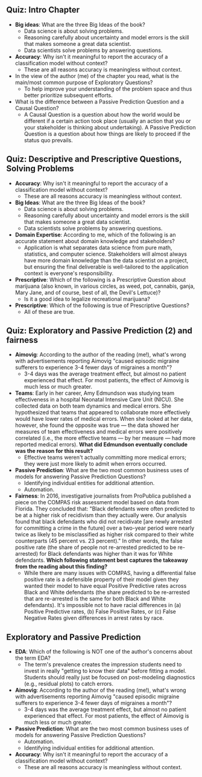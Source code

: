 ## Quiz: Intro Chapter
- **Big ideas**: What are the three Big Ideas of the book?
    - Data science is about solving problems.
    - Reasoning carefully about uncertainty and model errors is the skill that makes someone a great data scientist.
    - Data scientists solve problems by answering questions.
- **Accuracy**: Why isn't it meaningful to report the accuracy of a classification model without context?
    - These are all reasons accuracy is meaningless without context.
- In the view of the author (me) of the chapter you read, what is the main/most common purpose of Exploratory Questions?
    - To help improve your understanding of the problem space and thus better prioritize subsequent efforts.
- What is the difference between a Passive Prediction Question and a Causal Question?
    - A Causal Question is a question about how the world would be different if a certain action took place (usually an action that you or your stakeholder is thinking about undertaking). A Passive Prediction Question is a question about how things are likely to proceed if the status quo prevails.

## Quiz: Descriptive and Prescriptive Questions, Solving Problems
- **Accuracy**: Why isn't it meaningful to report the accuracy of a classification model without context?
    - These are all reasons accuracy is meaningless without context.
- **Big Ideas**: What are the three Big Ideas of the book?
    - Data science is about solving problems.
    - Reasoning carefully about uncertainty and model errors is the skill that makes someone a great data scientist.
    - Data scientists solve problems by answering questions.
- **Domain Expertise**: According to me, which of the following is an accurate statement about domain knowledge and stakeholders?
    - Application is what separates data science from pure math, statistics, and computer science. Stakeholders will almost always have more domain knowledge than the data scientist on a project, but ensuring the final deliverable is well-tailored to the application context is everyone's responsibility.
- **Prescriptive**: Which of the following is a Prescriptive Question about marijuana (also known, in various circles, as weed, pot, cannabis, ganja, Mary Jane, and of course, best of all, the Devil's Lettuce)?
    - Is it a good idea to legalize recreational marijuana?
- **Prescriptive**: Which of the following is true of Prescriptive Questions?
    - All of these are true.

## Quiz: Exploratory and Passive Prediction (2) and fairness
- **Aimovig**: According to the author of the reading (me!), what's wrong with advertisements reporting Aimovig "caused episodic migraine sufferers to experience 3-4 fewer days of migraines a month"?
    - 3-4 days was the average treatment effect, but almost no patient experienced that effect. For most patients, the effect of Aimovig is much less or much greater.
- **Teams**: Early in her career, Amy Edmundson was studying team effectiveness in a hospital Neonatal Intensive Care Unit (NICU). She collected data on both team dynamics and medical errors. She hypothesized that teams that appeared to collaborate more effectively would have lower rates of medical errors. When she looked at her data, however, she found the opposite was true — the data showed her measures of team effectiveness and medical errors were positively correlated (i.e., the more effective teams — by her measure — had more reported medical errors). **What did Edmundson eventually conclude was the reason for this result?**
    - Effective teams weren't actually committing more medical errors; they were just more likely to admit when errors occurred.
- **Passive Prediction**: What are the two most common business uses of models for answering Passive Prediction Questions?
    - Identifying individual entities for additional attention.
    - Automation.
- **Fairness**: In 2016, investigative journalists from ProPublica published a piece on the COMPAS risk assessment model based on data from Florida. They concluded that: "Black defendants were often predicted to be at a higher risk of recidivism than they actually were. Our analysis found that black defendants who did not recidivate [are newly arrested for committing a crime in the future] over a two-year period were nearly twice as likely to be misclassified as higher risk compared to their white counterparts (45 percent vs. 23 percent)." In other words, the false positive rate (the share of people not re-arrested predicted to be re-arrested) for Black defendants was higher than it was for White defendants. **Which following statement best captures the takeaway from the reading about this finding?**
    - While there are many issues with COMPAS, having a differential false positive rate is a defensible property of their model given they wanted their model to have equal Positive Predictive rates across Black and White defendants (the share predicted to be re-arrested that are re-arrested is the same for both Black and White defendants). It's impossible not to have racial differences in (a) Positive Predictive rates, (b) False Positive Rates, or (c) False Negative Rates given differences in arrest rates by race.

## Exploratory and Passive Prediction
- **EDA**: Which of the following is NOT one of the author's concerns about the term EDA?
    - The term's prevalence creates the impression students need to invest in really "getting to know their data" before fitting a model. Students should really just be focused on post-modeling diagnostics (e.g., residual plots) to catch errors.
- **Aimovig**: According to the author of the reading (me!), what's wrong with advertisements reporting Aimovig "caused episodic migraine sufferers to experience 3-4 fewer days of migraines a month"?
    - 3-4 days was the average treatment effect, but almost no patient experienced that effect. For most patients, the effect of Aimovig is much less or much greater.
- **Passive Prediction**: What are the two most common business uses of models for answering Passive Prediction Questions?
    - Automation.
    - Identifying individual entities for additional attention.
- **Accuracy**: Why isn't it meaningful to report the accuracy of a classification model without context?
    - These are all reasons accuracy is meaningless without context.